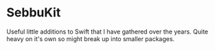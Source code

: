 # SebbuKit

Useful little additions to Swift that I have gathered over the years.
Quite heavy on it's own so might break up into smaller packages.
